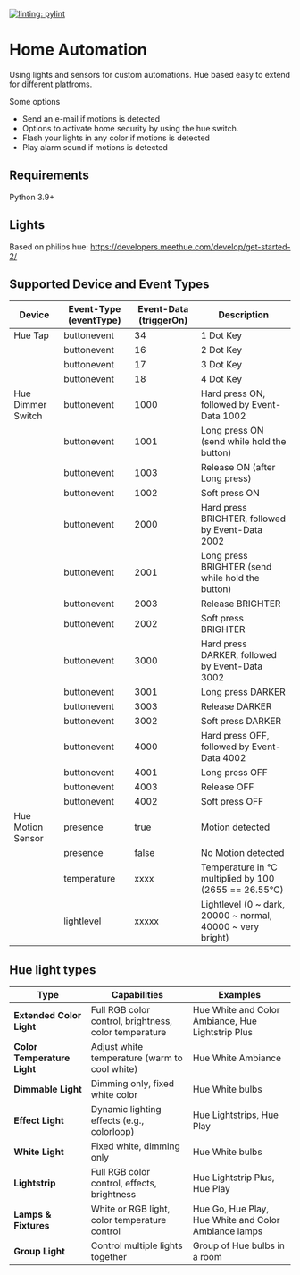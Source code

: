 [![linting: pylint](https://img.shields.io/badge/linting-pylint-yellowgreen)](https://github.com/pylint-dev/pylint)

# Home Automation

Using lights and sensors for custom automations.
Hue based easy to extend for different platfroms.

Some options

- Send an e-mail if motions is detected
- Options to activate home security by using the hue switch.
- Flash your lights in any color if motions is detected
- Play alarm sound if motions is detected

## Requirements

Python 3.9+

## Lights

Based on philips hue:
https://developers.meethue.com/develop/get-started-2/

## Supported Device and Event Types

| Device            | Event-Type (eventType) | Event-Data (triggerOn) | Description                                                |
|-------------------|------------------------|------------------------|------------------------------------------------------------|
| Hue Tap           | buttonevent            | 34                     | 1 Dot Key                                                  |
|                   | buttonevent            | 16                     | 2 Dot Key                                                  |
|                   | buttonevent            | 17                     | 3 Dot Key                                                  |
|                   | buttonevent            | 18                     | 4 Dot Key                                                  |
| Hue Dimmer Switch | buttonevent            | 1000                   | Hard press ON, followed by Event-Data 1002                 |
|                   | buttonevent            | 1001                   | Long press ON (send while hold the button)                 |
|                   | buttonevent            | 1003                   | Release ON (after Long press)                              |
|                   | buttonevent            | 1002                   | Soft press ON                                              |
|                   | buttonevent            | 2000                   | Hard press BRIGHTER, followed by Event-Data 2002           |
|                   | buttonevent            | 2001                   | Long press BRIGHTER (send while hold the button)           |
|                   | buttonevent            | 2003                   | Release BRIGHTER                                           |
|                   | buttonevent            | 2002                   | Soft press BRIGHTER                                        |
|                   | buttonevent            | 3000                   | Hard press DARKER, followed by Event-Data 3002             |
|                   | buttonevent            | 3001                   | Long press DARKER                                          |
|                   | buttonevent            | 3003                   | Release DARKER                                             |
|                   | buttonevent            | 3002                   | Soft press DARKER                                          |
|                   | buttonevent            | 4000                   | Hard press OFF, followed by Event-Data 4002                |
|                   | buttonevent            | 4001                   | Long press OFF                                             |
|                   | buttonevent            | 4003                   | Release OFF                                                |
|                   | buttonevent            | 4002                   | Soft press OFF                                             |
| Hue Motion Sensor | presence               | true                   | Motion detected                                            |
|                   | presence               | false                  | No Motion detected                                         |
|                   | temperature            | xxxx                   | Temperature in °C multiplied by 100 (2655 == 26.55°C)      |
|                   | lightlevel             | xxxxx                  | Lightlevel (0 ~ dark, 20000 ~ normal, 40000 ~ very bright) |

## Hue light types

| **Type**                    | **Capabilities**                                      | **Examples**                                         |
|-----------------------------|-------------------------------------------------------|------------------------------------------------------|
| **Extended Color Light**    | Full RGB color control, brightness, color temperature | Hue White and Color Ambiance, Hue Lightstrip Plus    |
| **Color Temperature Light** | Adjust white temperature (warm to cool white)         | Hue White Ambiance                                   |
| **Dimmable Light**          | Dimming only, fixed white color                       | Hue White bulbs                                      |
| **Effect Light**            | Dynamic lighting effects (e.g., colorloop)            | Hue Lightstrips, Hue Play                            |
| **White Light**             | Fixed white, dimming only                             | Hue White bulbs                                      |
| **Lightstrip**              | Full RGB color control, effects, brightness           | Hue Lightstrip Plus, Hue Play                        |
| **Lamps & Fixtures**        | White or RGB light, color temperature control         | Hue Go, Hue Play, Hue White and Color Ambiance lamps |
| **Group Light**             | Control multiple lights together                      | Group of Hue bulbs in a room                         |
